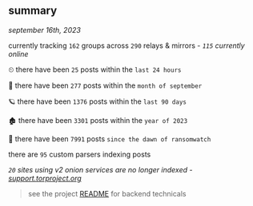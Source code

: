 
## summary
_september 16th, 2023_

currently tracking `162` groups across `290` relays & mirrors - _`115` currently online_

⏲ there have been `25` posts within the `last 24 hours`

🦈 there have been `277` posts within the `month of september`

🪐 there have been `1376` posts within the `last 90 days`

🏚 there have been `3301` posts within the `year of 2023`

🦕 there have been `7991` posts `since the dawn of ransomwatch`

there are `95` custom parsers indexing posts

_`20` sites using v2 onion services are no longer indexed - [support.torproject.org](https://support.torproject.org/onionservices/v2-deprecation/)_

> see the project [README](https://github.com/joshhighet/ransomwatch#ransomwatch--) for backend technicals

